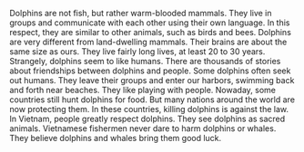 Dolphins are not fish, but rather warm-blooded mammals. They live in groups and communicate with each other using their own language.
In this respect, they are similar to other animals, such as birds and bees.
Dolphins are very different from land-dwelling mammals. Their brains are about the same size as ours. They live fairly long lives, at least 20 to 30 years.
Strangely, dolphins seem to like humans. There are thousands of stories about friendships between dolphins and people.
Some dolphins often seek out humans. They leave their groups and enter our harbors, swimming back and forth near beaches. They like playing with people.
Nowaday, some countries still hunt dolphins for food. But many nations around the world are now protecting them. In these countries, killing dolphins is against the law.
In Vietnam, people greatly respect dolphins. They see dolphins as sacred animals. Vietnamese fishermen never dare to harm dolphins or whales. They believe dolphins and whales bring them good luck.

